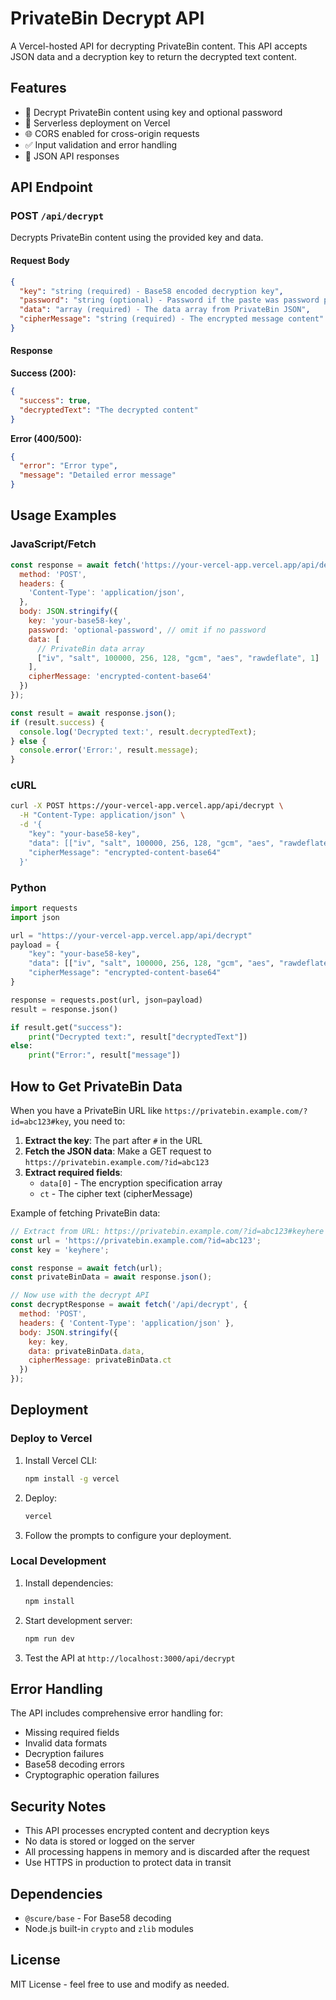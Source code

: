 # PrivateBin Decrypt API

A Vercel-hosted API for decrypting PrivateBin content. This API accepts JSON data and a decryption key to return the decrypted text content.

## Features

- 🔐 Decrypt PrivateBin content using key and optional password
- 🚀 Serverless deployment on Vercel
- 🌐 CORS enabled for cross-origin requests
- ✅ Input validation and error handling
- 📝 JSON API responses

## API Endpoint

### POST `/api/decrypt`

Decrypts PrivateBin content using the provided key and data.

#### Request Body

```json
{
  "key": "string (required) - Base58 encoded decryption key",
  "password": "string (optional) - Password if the paste was password protected",
  "data": "array (required) - The data array from PrivateBin JSON",
  "cipherMessage": "string (required) - The encrypted message content"
}
```

#### Response

**Success (200):**
```json
{
  "success": true,
  "decryptedText": "The decrypted content"
}
```

**Error (400/500):**
```json
{
  "error": "Error type",
  "message": "Detailed error message"
}
```

## Usage Examples

### JavaScript/Fetch

```javascript
const response = await fetch('https://your-vercel-app.vercel.app/api/decrypt', {
  method: 'POST',
  headers: {
    'Content-Type': 'application/json',
  },
  body: JSON.stringify({
    key: 'your-base58-key',
    password: 'optional-password', // omit if no password
    data: [
      // PrivateBin data array
      ["iv", "salt", 100000, 256, 128, "gcm", "aes", "rawdeflate", 1]
    ],
    cipherMessage: 'encrypted-content-base64'
  })
});

const result = await response.json();
if (result.success) {
  console.log('Decrypted text:', result.decryptedText);
} else {
  console.error('Error:', result.message);
}
```

### cURL

```bash
curl -X POST https://your-vercel-app.vercel.app/api/decrypt \
  -H "Content-Type: application/json" \
  -d '{
    "key": "your-base58-key",
    "data": [["iv", "salt", 100000, 256, 128, "gcm", "aes", "rawdeflate", 1]],
    "cipherMessage": "encrypted-content-base64"
  }'
```

### Python

```python
import requests
import json

url = "https://your-vercel-app.vercel.app/api/decrypt"
payload = {
    "key": "your-base58-key",
    "data": [["iv", "salt", 100000, 256, 128, "gcm", "aes", "rawdeflate", 1]],
    "cipherMessage": "encrypted-content-base64"
}

response = requests.post(url, json=payload)
result = response.json()

if result.get("success"):
    print("Decrypted text:", result["decryptedText"])
else:
    print("Error:", result["message"])
```

## How to Get PrivateBin Data

When you have a PrivateBin URL like `https://privatebin.example.com/?id=abc123#key`, you need to:

1. **Extract the key**: The part after `#` in the URL
2. **Fetch the JSON data**: Make a GET request to `https://privatebin.example.com/?id=abc123`
3. **Extract required fields**:
   - `data[0]` - The encryption specification array
   - `ct` - The cipher text (cipherMessage)

Example of fetching PrivateBin data:

```javascript
// Extract from URL: https://privatebin.example.com/?id=abc123#keyhere
const url = 'https://privatebin.example.com/?id=abc123';
const key = 'keyhere';

const response = await fetch(url);
const privateBinData = await response.json();

// Now use with the decrypt API
const decryptResponse = await fetch('/api/decrypt', {
  method: 'POST',
  headers: { 'Content-Type': 'application/json' },
  body: JSON.stringify({
    key: key,
    data: privateBinData.data,
    cipherMessage: privateBinData.ct
  })
});
```

## Deployment

### Deploy to Vercel

1. Install Vercel CLI:
   ```bash
   npm install -g vercel
   ```

2. Deploy:
   ```bash
   vercel
   ```

3. Follow the prompts to configure your deployment.

### Local Development

1. Install dependencies:
   ```bash
   npm install
   ```

2. Start development server:
   ```bash
   npm run dev
   ```

3. Test the API at `http://localhost:3000/api/decrypt`

## Error Handling

The API includes comprehensive error handling for:

- Missing required fields
- Invalid data formats
- Decryption failures
- Base58 decoding errors
- Cryptographic operation failures

## Security Notes

- This API processes encrypted content and decryption keys
- No data is stored or logged on the server
- All processing happens in memory and is discarded after the request
- Use HTTPS in production to protect data in transit

## Dependencies

- `@scure/base` - For Base58 decoding
- Node.js built-in `crypto` and `zlib` modules

## License

MIT License - feel free to use and modify as needed.
